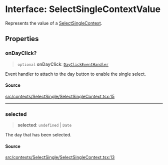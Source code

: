 # Interface: SelectSingleContextValue

Represents the value of a [SelectSingleContext](../variables/SelectSingleContext.md).

## Properties

### onDayClick?

> `optional` **onDayClick**: [`DayClickEventHandler`](../type-aliases/DayClickEventHandler.md)

Event handler to attach to the day button to enable the single select.

#### Source

[src/contexts/SelectSingle/SelectSingleContext.tsx:15](https://github.com/gpbl/react-day-picker/blob/a604fd23887c832117da414a9c63b1b84efb97d9/src/contexts/SelectSingle/SelectSingleContext.tsx#L15)

***

### selected

> **selected**: `undefined` \| `Date`

The day that has been selected.

#### Source

[src/contexts/SelectSingle/SelectSingleContext.tsx:13](https://github.com/gpbl/react-day-picker/blob/a604fd23887c832117da414a9c63b1b84efb97d9/src/contexts/SelectSingle/SelectSingleContext.tsx#L13)
